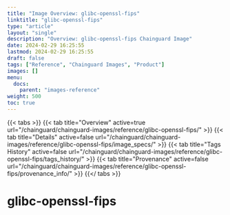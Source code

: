 ```yaml
---
title: "Image Overview: glibc-openssl-fips"
linktitle: "glibc-openssl-fips"
type: "article"
layout: "single"
description: "Overview: glibc-openssl-fips Chainguard Image"
date: 2024-02-29 16:25:55
lastmod: 2024-02-29 16:25:55
draft: false
tags: ["Reference", "Chainguard Images", "Product"]
images: []
menu: 
  docs: 
    parent: "images-reference"
weight: 500
toc: true
---
```


{{< tabs >}}
{{< tab title="Overview" active=true url="/chainguard/chainguard-images/reference/glibc-openssl-fips/" >}}
{{< tab title="Details" active=false url="/chainguard/chainguard-images/reference/glibc-openssl-fips/image_specs/" >}}
{{< tab title="Tags History" active=false url="/chainguard/chainguard-images/reference/glibc-openssl-fips/tags_history/" >}}
{{< tab title="Provenance" active=false url="/chainguard/chainguard-images/reference/glibc-openssl-fips/provenance_info/" >}}
{{</ tabs >}}

# glibc-openssl-fips
